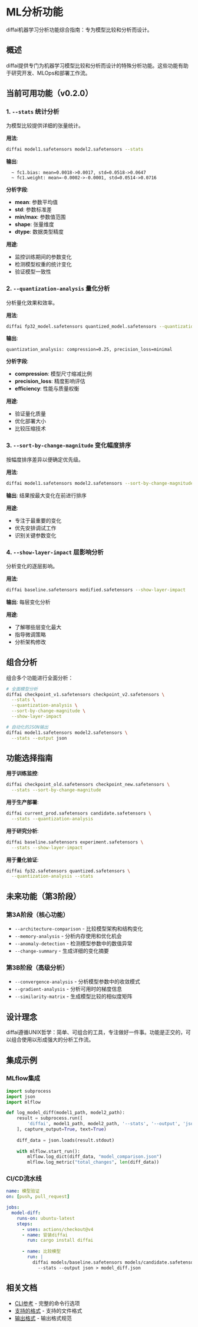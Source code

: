 # ML分析功能

diffai机器学习分析功能综合指南：专为模型比较和分析而设计。

## 概述

diffai提供专门为机器学习模型比较和分析而设计的特殊分析功能。这些功能有助于研究开发、MLOps和部署工作流。

## 当前可用功能（v0.2.0）

### 1. `--stats` 统计分析
为模型比较提供详细的张量统计。

**用法**:
```bash
diffai model1.safetensors model2.safetensors --stats
```

**输出**:
```
  ~ fc1.bias: mean=0.0018->0.0017, std=0.0518->0.0647
  ~ fc1.weight: mean=-0.0002->-0.0001, std=0.0514->0.0716
```

**分析字段**:
- **mean**: 参数平均值
- **std**: 参数标准差
- **min/max**: 参数值范围
- **shape**: 张量维度
- **dtype**: 数据类型精度

**用途**:
- 监控训练期间的参数变化
- 检测模型权重的统计变化
- 验证模型一致性

### 2. `--quantization-analysis` 量化分析
分析量化效果和效率。

**用法**:
```bash
diffai fp32_model.safetensors quantized_model.safetensors --quantization-analysis
```

**输出**:
```
quantization_analysis: compression=0.25, precision_loss=minimal
```

**分析字段**:
- **compression**: 模型尺寸缩减比例
- **precision_loss**: 精度影响评估
- **efficiency**: 性能与质量权衡

**用途**:
- 验证量化质量
- 优化部署大小
- 比较压缩技术

### 3. `--sort-by-change-magnitude` 变化幅度排序
按幅度排序差异以便确定优先级。

**用法**:
```bash
diffai model1.safetensors model2.safetensors --sort-by-change-magnitude --stats
```

**输出**: 结果按最大变化在前进行排序

**用途**:
- 专注于最重要的变化
- 优先安排调试工作
- 识别关键参数变化

### 4. `--show-layer-impact` 层影响分析
分析变化的逐层影响。

**用法**:
```bash
diffai baseline.safetensors modified.safetensors --show-layer-impact
```

**输出**: 每层变化分析

**用途**:
- 了解哪些层变化最大
- 指导微调策略
- 分析架构修改

## 组合分析

组合多个功能进行全面分析：

```bash
# 全面模型分析
diffai checkpoint_v1.safetensors checkpoint_v2.safetensors \
  --stats \
  --quantization-analysis \
  --sort-by-change-magnitude \
  --show-layer-impact

# 自动化的JSON输出
diffai model1.safetensors model2.safetensors \
  --stats --output json
```

## 功能选择指南

**用于训练监控**:
```bash
diffai checkpoint_old.safetensors checkpoint_new.safetensors \
  --stats --sort-by-change-magnitude
```

**用于生产部署**:
```bash
diffai current_prod.safetensors candidate.safetensors \
  --stats --quantization-analysis
```

**用于研究分析**:
```bash
diffai baseline.safetensors experiment.safetensors \
  --stats --show-layer-impact
```

**用于量化验证**:
```bash
diffai fp32.safetensors quantized.safetensors \
  --quantization-analysis --stats
```

## 未来功能（第3阶段）

### 第3A阶段（核心功能）
- `--architecture-comparison` - 比较模型架构和结构变化
- `--memory-analysis` - 分析内存使用和优化机会
- `--anomaly-detection` - 检测模型参数中的数值异常
- `--change-summary` - 生成详细的变化摘要

### 第3B阶段（高级分析）
- `--convergence-analysis` - 分析模型参数中的收敛模式
- `--gradient-analysis` - 分析可用时的梯度信息
- `--similarity-matrix` - 生成模型比较的相似度矩阵

## 设计理念

diffai遵循UNIX哲学：简单、可组合的工具，专注做好一件事。功能是正交的，可以组合使用以形成强大的分析工作流。

## 集成示例

### MLflow集成
```python
import subprocess
import json
import mlflow

def log_model_diff(model1_path, model2_path):
    result = subprocess.run([
        'diffai', model1_path, model2_path, '--stats', '--output', 'json'
    ], capture_output=True, text=True)
    
    diff_data = json.loads(result.stdout)
    
    with mlflow.start_run():
        mlflow.log_dict(diff_data, "model_comparison.json")
        mlflow.log_metric("total_changes", len(diff_data))
```

### CI/CD流水线
```yaml
name: 模型验证
on: [push, pull_request]

jobs:
  model-diff:
    runs-on: ubuntu-latest
    steps:
      - uses: actions/checkout@v4
      - name: 安装diffai
        run: cargo install diffai
        
      - name: 比较模型
        run: |
          diffai models/baseline.safetensors models/candidate.safetensors \
            --stats --output json > model_diff.json
```

## 相关文档

- [CLI参考](cli-reference_zh.md) - 完整的命令行选项
- [支持的格式](formats_zh.md) - 支持的文件格式
- [输出格式](output-formats_zh.md) - 输出格式规范